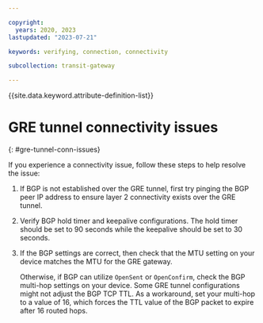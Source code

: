 ```yaml
---

copyright:
  years: 2020, 2023
lastupdated: "2023-07-21"

keywords: verifying, connection, connectivity

subcollection: transit-gateway

---
```


{{site.data.keyword.attribute-definition-list}}

# GRE tunnel connectivity issues
{: #gre-tunnel-conn-issues}

If you experience a connectivity issue, follow these steps to help resolve the issue:

1. If BGP is not established over the GRE tunnel, first try pinging the BGP peer IP address to ensure layer 2 connectivity exists over the GRE tunnel.
1. Verify BGP hold timer and keepalive configurations. The hold timer should be set to 90 seconds while the keepalive should be set to 30 seconds.
1. If the BGP settings are correct, then check that the MTU setting on your device matches the MTU for the GRE gateway.

   Otherwise, if BGP can utilize `OpenSent` or `OpenConfirm`, check the BGP multi-hop settings on your device. Some GRE tunnel configurations might not adjust the BGP TCP TTL. As a workaround, set your multi-hop to a value of 16, which forces the TTL value of the BGP packet to expire after 16 routed hops.
